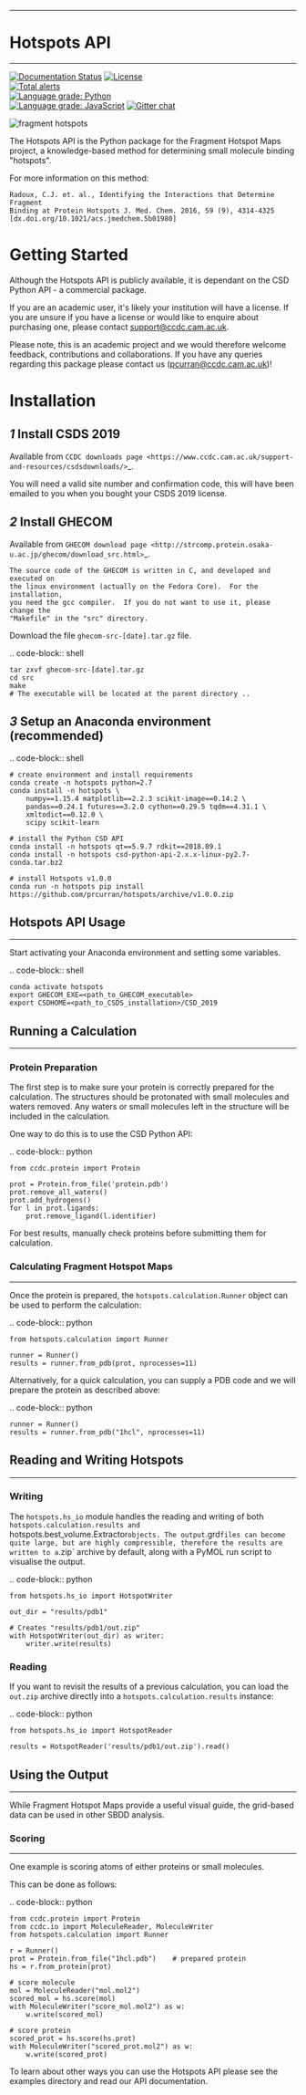 ************
# Hotspots API
************

[![Documentation Status](https://readthedocs.org/projects/hotspots/badge/?version=latest)](https://hotspots.readthedocs.io/en/latest/?badge=latest)	
[![License](http://img.shields.io/badge/license-MIT-blue.svg?style=flat)](https://github.com/prcurran/fragment_hotspot_maps/blob/master/LICENSE)	
[![Total alerts](https://img.shields.io/lgtm/alerts/g/prcurran/fragment_hotspot_maps.svg?logo=lgtm&logoWidth=18)](https://lgtm.com/projects/g/prcurran/fragment_hotspot_maps/alerts/)	
[![Language grade: Python](https://img.shields.io/lgtm/grade/python/g/prcurran/fragment_hotspot_maps.svg?logo=lgtm&logoWidth=18)](https://lgtm.com/projects/g/prcurran/fragment_hotspot_maps/context:python)	
[![Language grade: JavaScript](https://img.shields.io/lgtm/grade/javascript/g/prcurran/fragment_hotspot_maps.svg?logo=lgtm&logoWidth=18)](https://lgtm.com/projects/g/prcurran/fragment_hotspot_maps/context:javascript)
[![Gitter chat](https://badges.gitter.im/gitterHQ/gitter.png)](https://gitter.im/fragmenthotspots/community)


 ![fragment hotspots](http://fragment-hotspot-maps.ccdc.cam.ac.uk/static/cover_small.jpg)


The Hotspots API is the Python package for the Fragment Hotspot Maps project,
a knowledge-based method for determining small molecule binding "hotspots".

For more information on this method:

    Radoux, C.J. et. al., Identifying the Interactions that Determine Fragment
    Binding at Protein Hotspots J. Med. Chem. 2016, 59 (9), 4314-4325
    [dx.doi.org/10.1021/acs.jmedchem.5b01980]


Getting Started
===============

Although the Hotspots API is publicly available, it is dependant on the CSD
Python API - a commercial package.

If you are an academic user, it's likely your institution will have a license.
If you are unsure if you have a license or would like to enquire about
purchasing one, please contact support@ccdc.cam.ac.uk.

Please note, this is an academic project and we would therefore welcome
feedback, contributions and collaborations. If you have any queries regarding
this package please contact us (pcurran@ccdc.cam.ac.uk)!


Installation
============


*1* Install CSDS 2019
----------------------

Available from `CCDC downloads page <https://www.ccdc.cam.ac.uk/support-and-resources/csdsdownloads/>`_.

You will need a valid site number and confirmation code, this will have been
emailed to you when you bought your CSDS 2019 license.


*2* Install GHECOM
-------------------

Available from `GHECOM download page <http://strcomp.protein.osaka-u.ac.jp/ghecom/download_src.html>`_.

    The source code of the GHECOM is written in C, and developed and executed on
    the linux environment (actually on the Fedora Core).  For the installation,
    you need the gcc compiler.  If you do not want to use it, please change the
    "Makefile" in the "src" directory.

Download the file ``ghecom-src-[date].tar.gz`` file.

.. code-block:: shell
    
    tar zxvf ghecom-src-[date].tar.gz
    cd src
    make
    # The executable will be located at the parent directory ..


*3* Setup an Anaconda environment (recommended)
------------------------------------------------

.. code-block:: shell
    
    # create environment and install requirements
    conda create -n hotspots python=2.7
    conda install -n hotspots \
        numpy==1.15.4 matplotlib==2.2.3 scikit-image==0.14.2 \
        pandas==0.24.1 futures==3.2.0 cython==0.29.5 tqdm==4.31.1 \
        xmltodict==0.12.0 \
        scipy scikit-learn
    
    # install the Python CSD API
    conda install -n hotspots qt==5.9.7 rdkit==2018.09.1
    conda install -n hotspots csd-python-api-2.x.x-linux-py2.7-conda.tar.bz2
    
    # install Hotspots v1.0.0
    conda run -n hotspots pip install https://github.com/prcurran/hotspots/archive/v1.0.0.zip


## Hotspots API Usage
---------------------

Start activating your Anaconda environment and setting some variables.

.. code-block:: shell

    conda activate hotspots
    export GHECOM_EXE=<path_to_GHECOM_executable>
    export CSDHOME=<path_to_CSDS_installation>/CSD_2019


## Running a Calculation
---------------------

### Protein Preparation

The first step is to make sure your protein is correctly prepared for the
calculation. The structures should be protonated with small molecules and
waters removed. Any waters or small molecules left in the structure will
be included in the calculation.

One way to do this is to use the CSD Python API:


.. code-block:: python
    
    from ccdc.protein import Protein

    prot = Protein.from_file('protein.pdb')
    prot.remove_all_waters()
    prot.add_hydrogens()
    for l in prot.ligands:
        prot.remove_ligand(l.identifier)


For best results, manually check proteins before submitting them for calculation.


### Calculating Fragment Hotspot Maps
---------------------


Once the protein is prepared, the `hotspots.calculation.Runner` object can be
used to perform the calculation:

.. code-block:: python

    from hotspots.calculation import Runner

    runner = Runner()
    results = runner.from_pdb(prot, nprocesses=11)
	

Alternatively, for a quick calculation, you can supply a PDB code and we will
prepare the protein as described above:

.. code-block:: python

    runner = Runner()
    results = runner.from_pdb("1hcl", nprocesses=11)


## Reading and Writing Hotspots
----------------------------

### Writing

The  `hotspots.hs_io` module handles the reading and writing of both  `hotspots.calculation.results
and  `hotspots.best_volume.Extractor` objects. The output `.grd` files can become quite large,
but are highly compressible, therefore the results are written to a `.zip` archive by default,
along with a PyMOL run script to visualise the output.

.. code-block:: python

    from hotspots.hs_io import HotspotWriter
	
    out_dir = "results/pdb1"

    # Creates "results/pdb1/out.zip"
    with HotspotWriter(out_dir) as writer:
        writer.write(results)

### Reading


If you want to revisit the results of a previous calculation, you can load the
`out.zip` archive directly into a `hotspots.calculation.results` instance:

.. code-block:: python

    from hotspots.hs_io import HotspotReader

    results = HotspotReader('results/pdb1/out.zip').read()



## Using the Output
---------------------

While Fragment Hotspot Maps provide a useful visual guide, the grid-based data
can be used in other SBDD analysis.

### Scoring
---------------------

One example is scoring atoms of either proteins or small molecules.

This can be done as follows: 

.. code-block:: python

    from ccdc.protein import Protein
    from ccdc.io import MoleculeReader, MoleculeWriter
    from hotspots.calculation import Runner
	
	r = Runner()
	prot = Protein.from_file("1hcl.pdb")    # prepared protein
	hs = r.from_protein(prot)
	
	# score molecule
	mol = MoleculeReader("mol.mol2")
	scored_mol = hs.score(mol)
	with MoleculeWriter("score_mol.mol2") as w:
	    w.write(scored_mol)
		
	# score protein
	scored_prot = hs.score(hs.prot)
	with MoleculeWriter("scored_prot.mol2") as w:
	    w.write(scored_prot)
    

To learn about other ways you can use the Hotspots API please see the examples
directory and read our API documentation.
